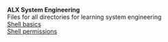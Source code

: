 **ALX System Engineering**<br/>
Files for all directories for learning system engineering<br/>
[Shell basics](https://github.com/brianblue05/alx-system_engineering-devops/tree/master/0x00-shell_basics)<br/>
[Shell permissions](https://github.com/brianblue05/alx-system_engineering-devops/tree/master/0x01-shell_permissions)<br/>
